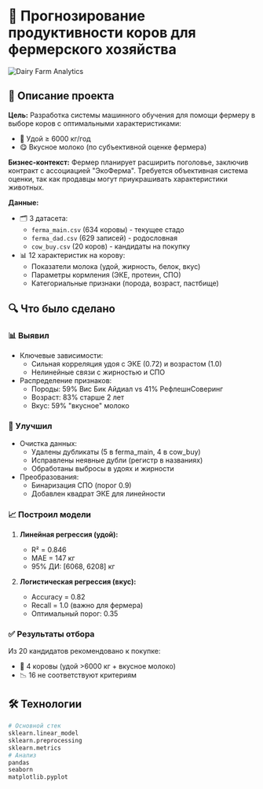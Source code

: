 # 🐄 Прогнозирование продуктивности коров для фермерского хозяйства

![Dairy Farm Analytics](https://images.unsplash.com/photo-1454179083322-198bb4daae41?q=80&w=2670&auto=format&fit=crop&ixlib=rb-4.1.0&ixid=M3wxMjA3fDB8MHxwaG90by1wYWdlfHx8fGVufDB8fHx8fA%3D%3D)

## 📝 Описание проекта

**Цель:** Разработка системы машинного обучения для помощи фермеру в выборе коров с оптимальными характеристиками:
- 🥛 Удой ≥ 6000 кг/год
- 😋 Вкусное молоко (по субъективной оценке фермера)

**Бизнес-контекст:**
Фермер планирует расширить поголовье, заключив контракт с ассоциацией "ЭкоФерма". Требуется объективная система оценки, так как продавцы могут приукрашивать характеристики животных.

**Данные:**
- 🗂️ 3 датасета:
  - `ferma_main.csv` (634 коровы) - текущее стадо
  - `ferma_dad.csv` (629 записей) - родословная
  - `cow_buy.csv` (20 коров) - кандидаты на покупку
- 📊 12 характеристик на корову:
  - Показатели молока (удой, жирность, белок, вкус)
  - Параметры кормления (ЭКЕ, протеин, СПО)
  - Категориальные признаки (порода, возраст, пастбище)

## 🔍 Что было сделано

### 📊 Выявил
- Ключевые зависимости:
  - Сильная корреляция удоя с ЭКЕ (0.72) и возрастом (1.0)
  - Нелинейные связи с жирностью и СПО
- Распределение признаков:
  - Породы: 59% Вис Бик Айдиал vs 41% РефлешнСоверинг
  - Возраст: 83% старше 2 лет
  - Вкус: 59% "вкусное" молоко

### 🧹 Улучшил
- Очистка данных:
  - Удалены дубликаты (5 в ferma_main, 4 в cow_buy)
  - Исправлены неявные дубли (регистр в названиях)
  - Обработаны выбросы в удоях и жирности
- Преобразования:
  - Бинаризация СПО (порог 0.9)
  - Добавлен квадрат ЭКЕ для линейности

### 📈 Построил модели
1. **Линейная регрессия (удой):**
   - R² = 0.846
   - MAE = 147 кг
   - 95% ДИ: [6068, 6208] кг

2. **Логистическая регрессия (вкус):**
   - Accuracy = 0.82
   - Recall = 1.0 (важно для фермера)
   - Оптимальный порог: 0.35

### ✅ Результаты отбора
Из 20 кандидатов рекомендовано к покупке:
- 🎯 4 коровы (удой >6000 кг + вкусное молоко)
- 📉 16 не соответствуют критериям

## 🛠 Технологии
```python
# Основной стек
sklearn.linear_model
sklearn.preprocessing
sklearn.metrics 
# Анализ
pandas 
seaborn
matplotlib.pyplot
